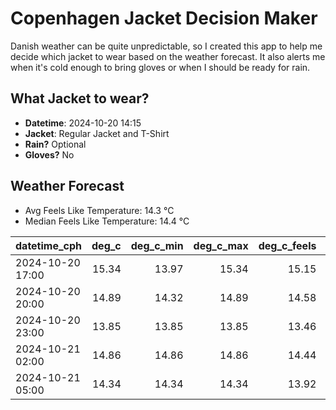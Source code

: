 
# Copenhagen Jacket Decision Maker

Danish weather can be quite unpredictable, so I created this app to help me decide which jacket to wear based on the weather forecast. 
It also alerts me when it's cold enough to bring gloves or when I should be ready for rain.

## What Jacket to wear?

- **Datetime**: 2024-10-20 14:15
- **Jacket**: Regular Jacket and T-Shirt
- **Rain?** Optional
- **Gloves?** No

## Weather Forecast
- Avg Feels Like Temperature: 14.3 °C
- Median Feels Like Temperature: 14.4 °C

| datetime_cph     |   deg_c |   deg_c_min |   deg_c_max |   deg_c_feels | weather   | wind   | rain   |
|:-----------------|--------:|------------:|------------:|--------------:|:----------|:-------|:-------|
| 2024-10-20 17:00 |   15.34 |       13.97 |       15.34 |         15.15 | Clouds    | High   | None   |
| 2024-10-20 20:00 |   14.89 |       14.32 |       14.89 |         14.58 | Clouds    | High   | None   |
| 2024-10-20 23:00 |   13.85 |       13.85 |       13.85 |         13.46 | Clouds    | High   | None   |
| 2024-10-21 02:00 |   14.86 |       14.86 |       14.86 |         14.44 | Clouds    | High   | None   |
| 2024-10-21 05:00 |   14.34 |       14.34 |       14.34 |         13.92 | Rain      | High   | Low    |
        